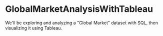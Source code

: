 # GlobalMarketAnalysisWithTableau
We'll be exploring and analyzing a "Global Market" dataset with SQL, then visualizing it using Tableau.
